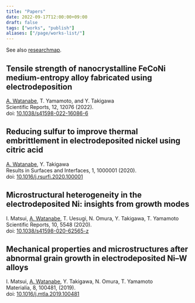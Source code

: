 ```yaml
---
title: "Papers"
date: 2022-09-17T12:00:00+09:00
draft: false
tags: ["works", "publish"]
aliases: ["/page/works-list/"]
---
```


See also [researchmap](https://researchmap.jp/atsuyaw).

## Tensile strength of nanocrystalline FeCoNi medium-entropy alloy fabricated using electrodeposition

<u>A. Watanabe</u>, T. Yamamoto, and Y. Takigawa  
Scientific Reports, 12, 12076 (2022).  
doi: [10.1038/s41598-022-16086-6](https://doi.org/10.1038/s41598-022-16086-6)

## Reducing sulfur to improve thermal embrittlement in electrodeposited nickel using citric acid

<u>A. Watanabe</u>, Y. Takigawa  
Results in Surfaces and Interfaces, 1, 1000001 (2020).  
doi: [10.1016/j.rsurfi.2020.100001](https://doi.org/10.1016/j.rsurfi.2020.100001)


## Microstructural heterogeneity in the electrodeposited Ni: insights from growth modes  
I. Matsui, <u>A. Watanabe</u>, T. Uesugi, N. Omura, Y. Takigawa, T. Yamamoto  
Scientific Reports, 10, 5548 (2020).  
doi: [10.1038/s41598-020-62565-z](https://doi.org/10.1038/s41598-020-62565-z)

## Mechanical properties and microstructures after abnormal grain growth in electrodeposited Ni–W alloys  
I. Matsui, <u>A. Watanabe</u>, Y. Takigawa, N. Omura, T. Yamamoto  
Materialia, 8, 100481, (2019).  
doi: [10.1016/j.mtla.2019.100481](https://doi.org/10.1016/j.mtla.2019.100481)
